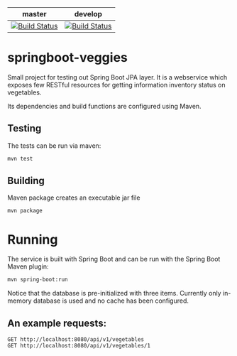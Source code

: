 | master          | develop           |
| :-------------: |:-------------:|
| [![Build Status](https://travis-ci.org/palmithor/springboot-veggies.svg?branch=master)](https://travis-ci.org/palmithor/springboot-veggies)        | [![Build Status](https://travis-ci.org/palmithor/springboot-veggies.svg?branch=develop)](https://travis-ci.org/palmithor/springboot-veggies) |


# springboot-veggies
Small project for testing out Spring Boot JPA layer. It is a webservice which exposes few RESTful resources for getting information inventory status on vegetables.

Its dependencies and build functions are configured using Maven.

## Testing
The tests can be run via maven: 
```bash 
mvn test
```

## Building
Maven package creates an executable jar file
```bash 
mvn package
```

# Running
The service is built with Spring Boot and can be run with the Spring Boot Maven plugin:

```bash 
mvn spring-boot:run 
```

Notice that the database is pre-initialized with three items. Currently only in-memory database is used and no cache has been configured.

## An example requests:
 ```
 GET http://localhost:8080/api/v1/vegetables
 GET http://localhost:8080/api/v1/vegetables/1
 ```

